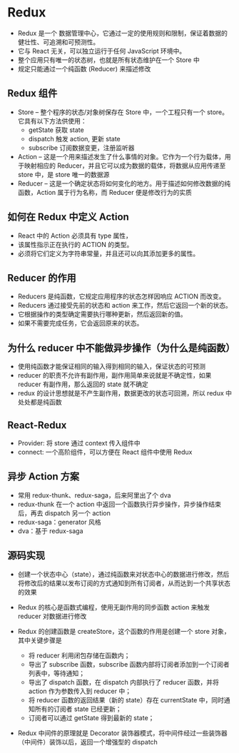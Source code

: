 # Redux

- Redux 是一个 数据管理中心，它通过一定的使用规则和限制，保证着数据的健壮性、可追溯和可预测性。
- 它与 React 无关，可以独立运行于任何 JavaScript 环境中。
- 整个应用只有唯一的状态树，也就是所有状态维护在一个 Store 中
- 规定只能通过一个纯函数 (Reducer) 来描述修改

## Redux 组件

- Store – 整个程序的状态/对象树保存在 Store 中，一个工程只有一个 store。它具有以下方法供使用：
  - getState 获取 state
  - dispatch 触发 action, 更新 state
  - subscribe 订阅数据变更，注册监听器
- Action – 这是一个用来描述发生了什么事情的对象。它作为一个行为载体，用于映射相应的 Reducer，并且它可以成为数据的载体，将数据从应用传递至 store 中，是 store 唯一的数据源
- Reducer – 这是一个确定状态将如何变化的地方。用于描述如何修改数据的纯函数，Action 属于行为名称，而 Reducer 便是修改行为的实质

## 如何在 Redux 中定义 Action

- React 中的 Action 必须具有 type 属性，
- 该属性指示正在执行的 ACTION 的类型。
- 必须将它们定义为字符串常量，并且还可以向其添加更多的属性。

## Reducer 的作用

- Reducers 是纯函数，它规定应用程序的状态怎样因响应 ACTION 而改变。
- Reducers 通过接受先前的状态和 action 来工作，然后它返回一个新的状态。
- 它根据操作的类型确定需要执行哪种更新，然后返回新的值。
- 如果不需要完成任务，它会返回原来的状态。

## 为什么 reducer 中不能做异步操作（为什么是纯函数）

- 使用纯函数才能保证相同的输入得到相同的输入，保证状态的可预测
- reducer 的职责不允许有副作用，副作用简单来说就是不确定性，如果 reducer 有副作用，那么返回的 state 就不确定
- redux 的设计思想就是不产生副作用，数据更改的状态可回溯，所以 redux 中处处都是纯函数

## React-Redux

- Provider: 将 store 通过 context 传入组件中
- connect: 一个高阶组件，可以方便在 React 组件中使用 Redux

## 异步 Action 方案

- 常用 redux-thunk、redux-saga，后来阿里出了个 dva
- redux-thunk 在一个 action 中返回一个函数执行异步操作，异步操作结束后，再去 dispatch 另一个 action
- redux-saga：generator 风格
- dva：基于 redux-saga

## 源码实现

- 创建一个状态中心（state），通过纯函数来对状态中心的数据进行修改，然后将修改后的结果以发布订阅的方式通知到所有订阅者，从而达到一个共享状态的效果
- Redux 的核心是函数式编程，使用无副作用的同步函数 action 来触发 reducer 对数据进行修改
- Redux 的创建函数是 createStore，这个函数的作用是创建一个 store 对象，其中关键步骤是

  - 将 reducer 利用闭包存储在函数内；
  - 导出了 subscribe 函数，subscribe 函数内部将订阅者添加到一个订阅者列表中，等待通知；
  - 导出了 dispatch 函数，在 dispatch 内部执行了 reducer 函数，并将 action 作为参数传入到 reducer 中；
  - 将 reducer 函数的返回结果（新的 state）存在 currentState 中，同时通知所有的订阅者 state 已经更新；
  - 订阅者可以通过 getState 得到最新的 state；

- Redux 中间件的原理就是 Decorator 装饰器模式，将中间件经过一些装饰器（中间件）装饰以后，返回一个增强型的 dispatch
